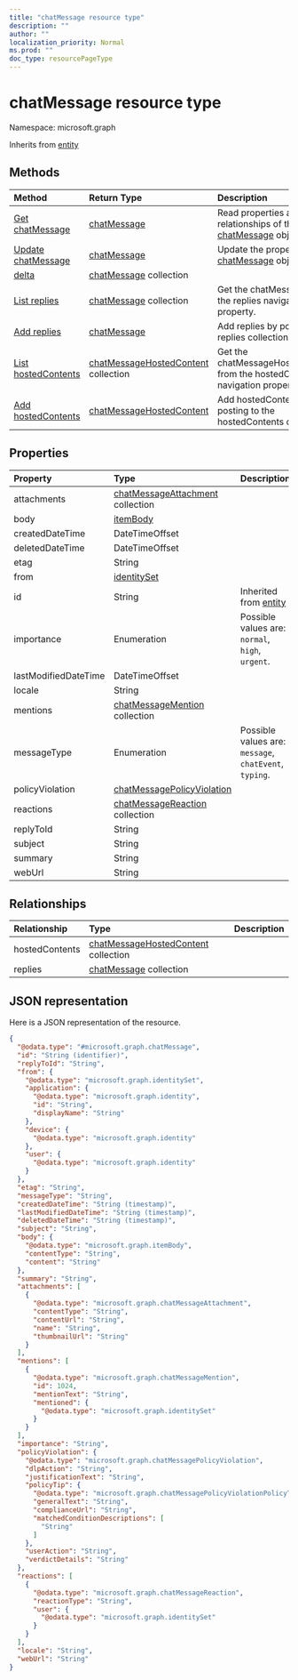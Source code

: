 ```yaml
---
title: "chatMessage resource type"
description: ""
author: ""
localization_priority: Normal
ms.prod: ""
doc_type: resourcePageType
---
```


# chatMessage resource type


Namespace: microsoft.graph




Inherits from [entity](../resources/entity.md)

## Methods
|Method|Return Type|Description|
|:---|:---|:---|
|[Get chatMessage](../api/chatmessage-get.md)|[chatMessage](../resources/chatmessage.md)|Read properties and relationships of the [chatMessage](../resources/chatmessage.md) object.|
|[Update chatMessage](../api/chatmessage-update.md)|[chatMessage](../resources/chatmessage.md)|Update the properties of a [chatMessage](../resources/chatmessage.md) object.|
|[delta](../api/chatmessage-delta.md)|[chatMessage](../resources/chatmessage.md) collection||
|[List replies](../api/chatmessage-list-replies.md)|[chatMessage](../resources/chatmessage.md) collection|Get the chatMessages from the replies navigation property.|
|[Add replies](../api/chatmessage-post-replies.md)|[chatMessage](../resources/chatmessage.md)|Add replies by posting to the replies collection.|
|[List hostedContents](../api/chatmessage-list-hostedcontents.md)|[chatMessageHostedContent](../resources/chatmessagehostedcontent.md) collection|Get the chatMessageHostedContents from the hostedContents navigation property.|
|[Add hostedContents](../api/chatmessage-post-hostedcontents.md)|[chatMessageHostedContent](../resources/chatmessagehostedcontent.md)|Add hostedContents by posting to the hostedContents collection.|

## Properties
|Property|Type|Description|
|:---|:---|:---|
|attachments|[chatMessageAttachment](../resources/chatmessageattachment.md) collection||
|body|[itemBody](../resources/itembody.md)||
|createdDateTime|DateTimeOffset||
|deletedDateTime|DateTimeOffset||
|etag|String||
|from|[identitySet](../resources/identityset.md)||
|id|String| Inherited from [entity](../resources/entity.md)|
|importance|Enumeration| Possible values are: `normal`, `high`, `urgent`.|
|lastModifiedDateTime|DateTimeOffset||
|locale|String||
|mentions|[chatMessageMention](../resources/chatmessagemention.md) collection||
|messageType|Enumeration| Possible values are: `message`, `chatEvent`, `typing`.|
|policyViolation|[chatMessagePolicyViolation](../resources/chatmessagepolicyviolation.md)||
|reactions|[chatMessageReaction](../resources/chatmessagereaction.md) collection||
|replyToId|String||
|subject|String||
|summary|String||
|webUrl|String||

## Relationships
|Relationship|Type|Description|
|:---|:---|:---|
|hostedContents|[chatMessageHostedContent](../resources/chatmessagehostedcontent.md) collection||
|replies|[chatMessage](../resources/chatmessage.md) collection||

## JSON representation
Here is a JSON representation of the resource.
<!-- {
  "blockType": "resource",
  "keyProperty": "id",
  "@odata.type": "microsoft.graph.chatMessage",
  "baseType": "microsoft.graph.entity",
  "openType": false
}
-->
``` json
{
  "@odata.type": "#microsoft.graph.chatMessage",
  "id": "String (identifier)",
  "replyToId": "String",
  "from": {
    "@odata.type": "microsoft.graph.identitySet",
    "application": {
      "@odata.type": "microsoft.graph.identity",
      "id": "String",
      "displayName": "String"
    },
    "device": {
      "@odata.type": "microsoft.graph.identity"
    },
    "user": {
      "@odata.type": "microsoft.graph.identity"
    }
  },
  "etag": "String",
  "messageType": "String",
  "createdDateTime": "String (timestamp)",
  "lastModifiedDateTime": "String (timestamp)",
  "deletedDateTime": "String (timestamp)",
  "subject": "String",
  "body": {
    "@odata.type": "microsoft.graph.itemBody",
    "contentType": "String",
    "content": "String"
  },
  "summary": "String",
  "attachments": [
    {
      "@odata.type": "microsoft.graph.chatMessageAttachment",
      "contentType": "String",
      "contentUrl": "String",
      "name": "String",
      "thumbnailUrl": "String"
    }
  ],
  "mentions": [
    {
      "@odata.type": "microsoft.graph.chatMessageMention",
      "id": 1024,
      "mentionText": "String",
      "mentioned": {
        "@odata.type": "microsoft.graph.identitySet"
      }
    }
  ],
  "importance": "String",
  "policyViolation": {
    "@odata.type": "microsoft.graph.chatMessagePolicyViolation",
    "dlpAction": "String",
    "justificationText": "String",
    "policyTip": {
      "@odata.type": "microsoft.graph.chatMessagePolicyViolationPolicyTip",
      "generalText": "String",
      "complianceUrl": "String",
      "matchedConditionDescriptions": [
        "String"
      ]
    },
    "userAction": "String",
    "verdictDetails": "String"
  },
  "reactions": [
    {
      "@odata.type": "microsoft.graph.chatMessageReaction",
      "reactionType": "String",
      "user": {
        "@odata.type": "microsoft.graph.identitySet"
      }
    }
  ],
  "locale": "String",
  "webUrl": "String"
}
```

